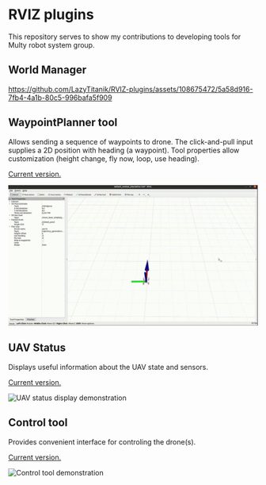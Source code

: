 # RVIZ plugins

This repository serves to show my contributions to developing tools for Multy robot system group.

## World Manager

https://github.com/LazyTitanik/RVIZ-plugins/assets/108675472/5a58d916-7fb4-4a1b-80c5-996bafa5f909

## WaypointPlanner tool

Allows sending a sequence of waypoints to drone.
The click-and-pull input supplies a 2D position with heading (a waypoint). Tool properties allow customization (height change, fly now, loop, use heading).

[Current version.](https://github.com/ctu-mrs/mrs_rviz_plugins/tree/waypoint_planner)

![Waypoint planner demonstration](sources/Waypoint_planner_demonstration.gif)

## UAV Status

Displays useful information about the UAV state and sensors.

[Current version.](https://github.com/ctu-mrs/mrs_rviz_plugins/tree/control)

![UAV status display demonstration](sources/uav_status_demonstration.gif)

## Control tool

Provides convenient interface for controling the drone(s).

[Current version.](https://github.com/ctu-mrs/mrs_rviz_plugins/tree/control)

![Control tool demonstration](sources/control_tool_demonstration.gif)
